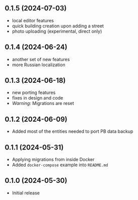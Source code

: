 ## 0.1.5 (2024-07-03)
- local editor features
- quick building creation upon adding a street
- photo uploading (experimental, direct only)

## 0.1.4 (2024-06-24)
- another set of new features
- more Russian localization

## 0.1.3 (2024-06-18)
- new porting features
- fixes in design and code
- *Warning:* Migrations are reset

## 0.1.2 (2024-06-09)
- Added most of the entities needed to port PB data backup

## 0.1.1 (2024-05-31)
- Applying migrations from inside Docker
- Added `docker-compose` example into `README.md`

## 0.1.0 (2024-05-30)
- Initial release